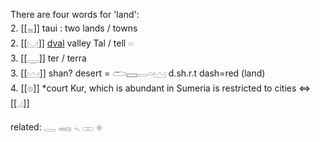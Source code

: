 There are four words for 'land':  
2. [[𓈇]]  taui : two lands / towns  
2. [[𓈋]] [dval](dual) valley Tal / tell 𓏏  
3. [[𓇾]] ter / terra  
3. [[𓈉]] shan? desert = 𓂧𓈙𓂋𓏏𓈉 d.sh.r.t dash=red (land)  
4. [[𓊖]] *court Kur, which is abundant in Sumeria is restricted to cities ⇔ [[𓈎]]  

related: 𓇿 𓈄 𓈅 𓊔 𓊕  
